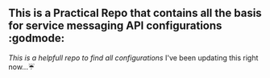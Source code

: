 ## This is a Practical Repo that contains all the basis for service messaging API configurations :godmode:
*This is a helpfull repo to find all configurations*
I've been updating this right now...:umbrella:
